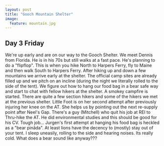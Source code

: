 ```yaml
---
layout: post
title: "Gooch Mountain Shelter"
image:
  feature: mountain.jpg
---
```

## Day 3 Friday

We're up early and are on our way to the Gooch Shelter. We meet Dennis from Florida. He is in his 70s but still walks at a fast pace. He's planning to do a "flipflop". This is when you hike North to Harpers Ferry, fly to Maine and then walk South to Harpers Ferry. After hiking up and down a few mountains we arrive early at the shelter. The official camp sites are already filled up and we pitch on an incline (during the night we literally rolled to the side of the tent). We figure out how to hang our food bag in a bear safe way and start to chat with fellow hikers at the shelter. A smokey campfire is started. There are quite a few section hikers and some of the hikers we met at the previous shelter. Little Foot is on her second attempt after previously injuring her knee on the AT. She helps us by pointing out the next re-supply point after Neel's Gap. There's a guy (Mitchell) who quit his job at REI to Thru-hike the AT. He did environmental studies and this should be good for his CV. Tough job... Jurgen's first attempt at hanging his food bag is heckled as a "bear pinãda". At least lions have the decency to (mostly) stay out of your tent. I sleep uneasily, rolling to the side and hearing noises. Its really cold. What does a bear sound like anyway???
